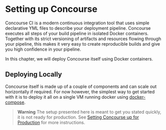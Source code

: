 # Setting up Concourse

Concourse CI is a modern continuous integration tool that uses simple declarative YML files to describe your deployment pipeline. Concourse executes all steps of your build pipeline in isolated Docker containers. Together with its strict versioning of artifacts and resources flowing through your pipeline, this makes it very easy to create reproducible builds and give you high confidence in your pipeline.

In this chapter, we will deploy Concourse itself using Docker containers. 

## Deploying Locally

Concourse itself is made up of a couple of components and can scale out horizontally if required. For now however, the simplest way to get started with it is to deploy it all on a single VM running docker using [docker-compose](https://docs.docker.com/compose/).

> **Warning** The setup presented here is meant to get you stated quickly, it is not ready for production. See [Setting Concourse up for Production](/setting-concourse-up-for-production.md) for more instructions. 